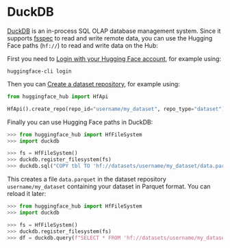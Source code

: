 # DuckDB

[DuckDB](https://github.com/duckdb/duckdb) is an in-process SQL OLAP database management system.
Since it supports [fsspec](https://filesystem-spec.readthedocs.io) to read and write remote data, you can use the Hugging Face paths (`hf://`) to read and write data on the Hub:

First you need to [Login with your Hugging Face account](../huggingface_hub/quick-start#login), for example using:

```
huggingface-cli login
```

Then you can [Create a dataset repository](../huggingface_hub/quick-start#create-a-repository), for example using:

```python
from huggingface_hub import HfApi

HfApi().create_repo(repo_id="username/my_dataset", repo_type="dataset")
```

Finally you can use Hugging Face paths in DuckDB:

```python
>>> from huggingface_hub import HfFileSystem
>>> import duckdb

>>> fs = HfFileSystem()
>>> duckdb.register_filesystem(fs)
>>> duckdb.sql("COPY tbl TO 'hf://datasets/username/my_dataset/data.parquet' (FORMAT PARQUET);")
```

This creates a file `data.parquet` in the dataset repository `username/my_dataset` containing your dataset in Parquet format.
You can reload it later:

```python
>>> from huggingface_hub import HfFileSystem
>>> import duckdb

>>> fs = HfFileSystem()
>>> duckdb.register_filesystem(fs)
>>> df = duckdb.query(f"SELECT * FROM 'hf://datasets/username/my_dataset/data.parquet' LIMIT 10").df()
```
